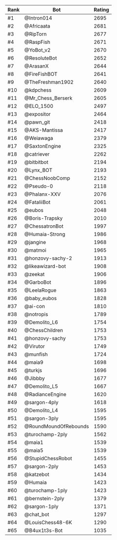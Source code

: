 Rank|Bot|Rating
---|---|---
#1|@Intron014|2695
#2|@Africaata|2681
#3|@RipTorn|2677
#4|@RaspFish|2671
#5|@YoBot_v2|2670
#6|@ResoluteBot|2652
#7|@ArasanX|2644
#8|@FireFishBOT|2641
#9|@TheFreshman1902|2640
#10|@kdpchess|2609
#11|@Mr_Chess_Berserk|2605
#12|@ELO_1500|2497
#13|@expositor|2464
#14|@pawn_git|2418
#15|@AKS-Mantissa|2417
#16|@Weiawaga|2379
#17|@SaxtonEngine|2325
#18|@catriever|2262
#19|@bitbitbot|2194
#20|@Lynx_BOT|2193
#21|@ChessNoobComp|2152
#22|@Pseudo-0|2118
#23|@Phalanx-XXV|2076
#24|@FataliiBot|2061
#25|@eubos|2048
#26|@Boris-Trapsky|2010
#27|@ChessatronBot|1997
#28|@Humaia-Strong|1986
#29|@jangine|1968
#30|@matmoi|1965
#31|@honzovy-sachy-2|1913
#32|@likeawizard-bot|1908
#33|@zeekat|1906
#34|@GarboBot|1896
#35|@LeelaRogue|1863
#36|@baby_eubos|1828
#37|@ai-con|1810
#38|@notropis|1789
#39|@Demolito_L6|1754
#40|@ChessChildren|1753
#41|@honzovy-sachy|1753
#42|@Virutor|1749
#43|@munfish|1724
#44|@maia9|1698
#45|@turkjs|1696
#46|@Jibbby|1677
#47|@Demolito_L5|1667
#48|@RadianceEngine|1620
#49|@sargon-4ply|1618
#50|@Demolito_L4|1595
#51|@sargon-3ply|1595
#52|@RoundMoundOfRebounds|1590
#53|@turochamp-2ply|1562
#54|@maia1|1539
#55|@maia5|1539
#56|@StupidChessRobot|1455
#57|@sargon-2ply|1453
#58|@katzebot|1434
#59|@Humaia|1423
#60|@turochamp-1ply|1423
#61|@bernstein-2ply|1379
#62|@sargon-1ply|1371
#63|@chat_bot|1297
#64|@LouisChess48-6K|1290
#65|@B4ux1t3s-Bot|1035
